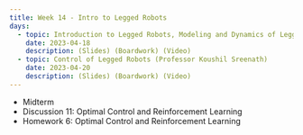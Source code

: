 ```yaml
---
title: Week 14 - Intro to Legged Robots
days:
  - topic: Introduction to Legged Robots, Modeling and Dynamics of Legged Robots (Professor Koushil Sreenath)
    date: 2023-04-18
    description: (Slides) (Boardwork) (Video)
  - topic: Control of Legged Robots (Professor Koushil Sreenath)
    date: 2023-04-20
    description: (Slides) (Boardwork) (Video)
---
```


- Midterm
- Discussion 11: Optimal Control and Reinforcement Learning
- Homework 6: Optimal Control and Reinforcement Learning

<a id="Week15"></a>

